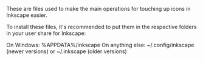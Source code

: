 These are files used to make the main operations for touching up icons in Inkscape easier.

To install these files, it's recommended to put them in the respective folders in your user share for Inkscape:

On Windows: %APPDATA%/inkscape
On anything else: ~/.config/inkscape (newer versions) or ~/.inkscape (older versions)
